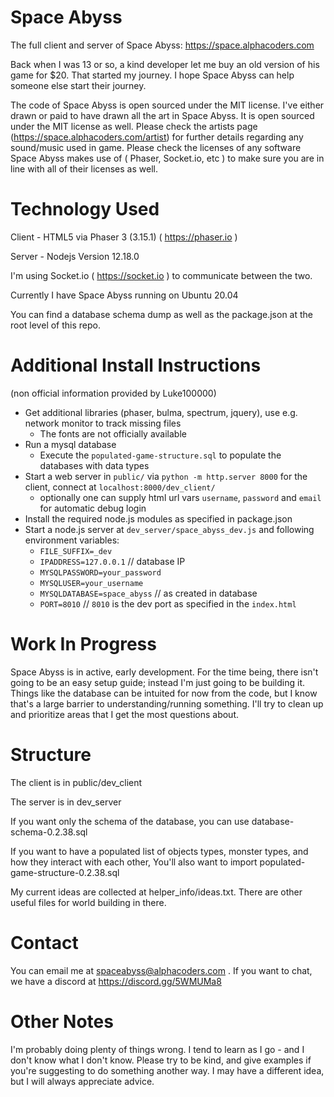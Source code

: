 # Space Abyss
The full client and server of Space Abyss: https://space.alphacoders.com

Back when I was 13 or so, a kind developer let me buy an old version of his game for $20. 
That started my journey. I hope Space Abyss can help someone else start their journey.

The code of Space Abyss is open sourced under the MIT license.
I've either drawn or paid to have drawn all the art in Space Abyss. It is open sourced under the MIT license as well.
Please check the artists page (https://space.alphacoders.com/artist) for further details regarding any sound/music used in game.
Please check the licenses of any software Space Abyss makes use of ( Phaser, Socket.io, etc ) to make sure
you are in line with all of their licenses as well.


# Technology Used
Client - HTML5 via Phaser 3 (3.15.1) ( https://phaser.io ) 

Server - Nodejs Version 12.18.0

I'm using Socket.io ( https://socket.io ) to communicate between the two.

Currently I have Space Abyss running on Ubuntu 20.04

You can find a database schema dump as well as the package.json at the root level of this repo.

# Additional Install Instructions
(non official information provided by Luke100000)
* Get additional libraries (phaser, bulma, spectrum, jquery), use e.g. network monitor to track missing files
    * The fonts are not officially available
* Run a mysql database
    * Execute the `populated-game-structure.sql` to populate the databases with data types
* Start a web server in `public/` via `python -m http.server 8000` for the client, connect at `localhost:8000/dev_client/`
    * optionally one can supply html url vars `username`, `password` and `email` for automatic debug login
* Install the required node.js modules as specified in package.json
* Start a node.js server at `dev_server/space_abyss_dev.js` and following environment variables:
    * `FILE_SUFFIX=_dev`
    * `IPADDRESS=127.0.0.1` // database IP
    * `MYSQLPASSWORD=your_password`
    * `MYSQLUSER=your_username`
    * `MYSQLDATABASE=space_abyss` // as created in database
    * `PORT=8010` // `8010` is the dev port as specified in the `index.html`

# Work In Progress
Space Abyss is in active, early development. For the time being, there isn't going to be an easy 
setup guide; instead I'm just going to be building it. Things like the database can be intuited for now from 
the code, but I know that's a large barrier to understanding/running something. I'll try to clean up and 
prioritize areas that I get the most questions about.


# Structure
The client is in public/dev_client

The server is in dev_server

If you want only the schema of the database, you can use database-schema-0.2.38.sql

If you want to have a populated list of objects types, monster types, and how they interact with each other, You'll also want to import populated-game-structure-0.2.38.sql

My current ideas are collected at helper_info/ideas.txt. There are other useful files for world building in there.

# Contact
You can email me at spaceabyss@alphacoders.com . If you want to chat, we have a discord at https://discord.gg/5WMUMa8

# Other Notes
I'm probably doing plenty of things wrong. I tend to learn as I go - and I don't know what I don't know. 
Please try to be kind, and give examples if you're suggesting to do something another way. I may have a 
different idea, but I will always appreciate advice. 
